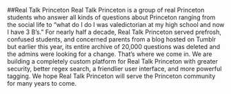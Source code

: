 ##Real Talk Princeton
Real Talk Princeton is a group of real Princeton students who answer all kinds of questions about Princeton ranging from the social life to “what do I do I was valedictorian at my high school and now I have 3 B’s.” For nearly half a decade, Real Talk Princeton served prefrosh, confused students, and concerned parents from a blog hosted on Tumblr but earlier this year, its entire archive of 20,000 questions was deleted and the admins were looking for a change. That’s where we come in. We are building a completely custom platform for Real Talk Princeton with greater security, better regex search, a friendlier user interface, and more powerful tagging. We hope Real Talk Princeton will serve the Princeton community for many years to come.
